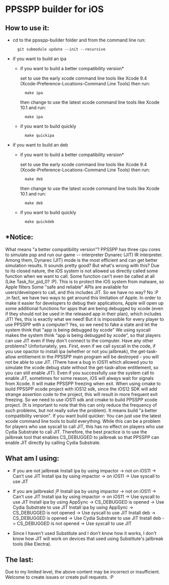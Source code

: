 PPSSPP builder for iOS
======================

How to use it:
--------------

* cd to the ppsspp-builder folder and from the command line run:

        git submodule update --init --recursive

* if you want to build an ipa
    * if you want to build a better compatibility version*
        
        set to use the early xcode command line tools like Xcode 9.4 (Xcode-Preference-Locations-Command Line Tools)
        then run:
        
            make ipa
            
        then change to use the latest xcode command line tools like Xcode 10.1
        and run:
        
            make ipa
            
    * if you want to build quickly

            make quickipa
            
* if you want to build an deb
    * if you want to build a better compatibility version*

        set to use the early xcode command line tools like Xcode 9.4 (Xcode-Preference-Locations-Command Line Tools)
then run:

            make deb

        then change to use the latest xcode command line tools like Xcode 10.1
and run:

            make deb
            
    * if you want to build quickly

            make quickdeb

*Notice:
--------------
What means "a better compatibility version"?
    PPSSPP has three cpu cores to simulate psp and run our game -- interpreter Dynarec (JIT) IR interpreter. Among them, Dynarec (JIT) mode is the most efficient and can get better simulation results.
    It sounds pretty good? But what's wrong with this?
    Due to its closed nature, the iOS system is not allowed us directly called some function when we want to call. Some function can't even be called at all (Like Task_for_pid_0? :P). This is to protect the iOS system from malware, so Apple filters Some "safe and reliable" APIs are available for users/developers to call, and this includes JIT.
    So we have no way?
    No :P ,in fact, we have two ways to get around this limitation of Apple.
    In order to make it easier for developers to debug their applications, Apple will open up some additional functions for apps that are being debugged by xcode (even if they should not be used in the released app in their plan), which includes JIT! Yes, this is exactly what we need!
    But it is impossible for every player to use PPSSPP with a computer?
    Yes, so we need to fake a state and let the system think that "app is being debugged by xcode"
    We using syscall makes the system think "app is being debugged by xcode", so that players can use JIT even if they don't connect to the computer.
    Have any other problems?
    Unfortunately, yes. First, even if we call syscall in the code, if you use opactor to install ipa (whether or not you jailbreak), the get-task-allow entitlement in the PPSSPP main program will be destroyed - you will not be able to use JIT. (There have a bug in iOS11 which allowed you to simulate the xcode debug state without the get-task-allow entitlement, so you can still enable JIT).
    Even if you successfully use the system call to enable JIT, sometimes for some reason, iOS will always wait for signals from Xcode. It will make PPSSPP freezing when exit. When using cmake to build PPSSPP xcode project with iOS12 sdk, since the iOS12 SDK will add strange assertion code to the project, this will result in more frequent exit freezing. So we need to use iOS11 sdk and cmake to build PPSSPP xcode project. (It is important to note that this can only reduce the frequency of such problems, but not really solve the problem).
    It means build "a better compatibility version".
    If you want build quicker:
    You can just use the latest xcode command line tools to build everything. While this can be a problem for players who use syscall to call JIT, this has no effect on players who use Cydia Substrate to call JIT.
    Therefore, the best practice is to use the jailbreak tool that enables CS_DEBUGGED to jailbreak so that PPSSPP can enable JIT directly by calling Cydia Substrate.

What am I using:
--------------
* If you are not jailbreak
    Install ipa by using impactor -> not on iOS11 -> Can't use JIT
    Install ipa by using impactor -> on iOS11 -> Use syscall to use JIT
* If you are jailbreakd ;P
    Install ipa by using impactor -> not on iOS11 -> Can't use JIT
    Install ipa by using impactor -> on iOS11 -> Use syscall to use JIT
    Install ipa by using AppSync -> CS_DEBUGGED is opened -> Use Cydia Substrate to use JIT
    Install ipa by using AppSync -> CS_DEBUGGED is not opened -> Use syscall to use JIT
    Install deb -> CS_DEBUGGED is opened -> Use Cydia Substrate to use JIT
    Install deb -> CS_DEBUGGED is not opened -> Use syscall to use JIT

* Since I haven't used Substitute and I don't know how it works, I don't know how JIT will work on devices that used using Substitute's jailbreak tools (like Electra).

The last:
--------------
Due to my limited level, the above content may be incorrect or insufficient. Welcome to create issues or create pull requests. :P
